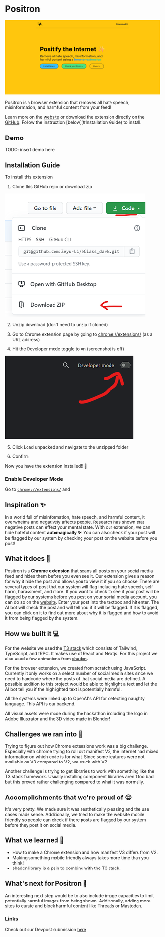 # Positron

[![banner](screenshot.png)](https://positron-rouge.vercel.app/)

Positron is a browser extension that removes all hate speech, misinformation, and harmful content from your feed!

Learn more on the [website](https://positron-rouge.vercel.app/) or download the extension directly on the [GitHub](https://github.com/Julia-Dantas/Positron-Google-Chrome-Extension). Follow the instruction [below](#Installation Guide) to install.

## Demo

TODO: insert demo here

## Installation Guide

To install this extension

1. Clone this GitHub repo or download zip

![download](download.png)

2. Unzip download (don't need to unzip if cloned)

3. Go to Chrome extension page by going to [chrome://extensions/](chrome://extensions/) (as a URL address)

4. Hit the Developer mode toggle to on (screenshot is off)

![toggle](toggle.png)

5. Click Load unpacked and navigate to the unzipped folder

6. Confirm

Now you have the extension installed!! 🤩

### Enable Developer Mode

Go to [`chrome://extensions/`](chrome://extensions/) and

## Inspiration ✨

In a world full of misinformation, hate speech, and harmful content, it overwhelms and negatively affects people. Research has shown that negative posts can effect your mental state. With our extension, we can hide hateful content **automagically ✨**! You can also check if your post will be flagged by our system by checking your post on the website before you post!

## What it does 🤔

Positron is a **Chrome extension** that scans all posts on your social media feed and hides them before you even see it. Our extension gives a reason for why it hide the post and allows you to view it if you so choose. There are several types of post that our system will flag including hate speech, self harm, harassment, and more. If you want to check to see if your post will be flagged by our systems before you post on your social media account, you can do so on the [website](https://positron-rouge.vercel.app/check). Enter your post into the textbox and hit enter. The AI bot will check the post and will tell you if it will be flagged. If it is flagged, you can click on it to find out more about why it is flagged and how to avoid it from being flagged by the system.

## How we built it 💻

For the website we used the [T3 stack](https://create.t3.gg/) which consists of Tailwind, TypeScript, and tRPC. It makes use of React and Nextjs. For this project we also used a few animations from [shadcn](https://ui.shadcn.com/).

For the browser extension, we created from scratch using JavaScript. Currently it only works on a select number of social media sites since we need to hardcode where the posts of that social media are defined. A possible addition to this project would be able to highlight a text and let the AI bot tell you if the highlighted text is potentially harmful.

All the systems were linked up to OpenAI's API for detecting naughty language. This API is our backend.

All visual assets were made during the hackathon including the logo in Adobe Illustrator and the 3D video made in Blender!

## Challenges we ran into 😤

Trying to figure out how Chrome extensions work was a big challenge. Especially with chrome trying to roll out manifest V3, the internet had mixed information on which code is for what. Since some features were not available on V3 compared to V2, we stuck with V2.

Another challenge is trying to get libraries to work with something like the T3 stack framework. Usually installing component libraries aren't too bad but this proved rather challenging compared to what it was normally.

## Accomplishments that we're proud of 😌

It's very pretty. We made sure it was aesthetically pleasing and the use cases made sense. Additionally, we tried to make the website mobile friendly so people can check if there posts are flagged by our system before they post it on social media.

## What we learned 🧠

-   How to make a Chrome extension and how manifest V3 differs from V2.
-   Making something mobile friendly always takes more time than you think!
-   shadcn library is a pain to combine with the T3 stack.

## What's next for Positron 🎯

An interesting next step would be to also include image capacities to limit potentially harmful images from being shown. Additionally, adding more sites to curate and block harmful content like Threads or Mastodon.

### Links

Check out our Devpost submission [here](https://devpost.com/software/positron-ebukjt)
